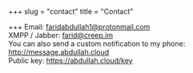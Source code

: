 +++
slug = "contact"
title = "Contact"

+++
Email: faridabdullah1@protonmail.com  
XMPP / Jabber: farid@creep.im  
You can also send a custom notification to my phone: http://message.abdullah.cloud  
Public key: https://abdullah.cloud/key  
